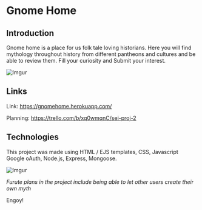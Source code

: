 # Gnome Home

## Introduction
Gnome home is a place for us folk tale loving historians. Here you will find mythology throughout history from different pantheons and cultures and be able to review them. Fill your curiosity and Submit your interest.

![Imgur](https://i.imgur.com/O9SD9RJ.png)

## Links

Link: https://gnomehome.herokuapp.com/

Planning: https://trello.com/b/xq0wmqnC/sei-proj-2

## Technologies
This project was made using HTML / EJS templates, CSS, Javascript
Google oAuth, Node.js, Express, Mongoose. 

![Imgur](https://i.imgur.com/YO8nJVA.png)

*Furute plans in the project include being able to let other users create their own myth*

Engoy!